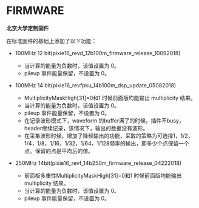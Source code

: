 <!-- FIRMWARE.md --- 
;; 
;; Description: 
;; Author: Hongyi Wu(吴鸿毅)
;; Email: wuhongyi@qq.com 
;; Created: 三 5月 16 19:00:58 2018 (+0800)
;; Last-Updated: 二 1月  1 21:41:52 2019 (+0800)
;;           By: Hongyi Wu(吴鸿毅)
;;     Update #: 4
;; URL: http://wuhongyi.cn -->

# FIRMWARE

**北京大学定制固件**  

在标准固件的基础上添加了以下功能：

- 100MHz 12 bit(pixie16_revd_12b100m_firmware_release_10092018)
	- 当计算的能量为负数时，该值设置为 0。
	- pileup 事件能量保留，不设置为 0。


- 100MHz 14 bit(pixie16_revfpku_14b100m_dsp_update_05082018)
	- MultiplicityMaskHigh[31]=0和1 时候前面版均能输出 multiplicity 结果。
	- 当计算的能量为负数时，该值设置为 0。
	- pileup 事件能量保留，不设置为 0。
	- 在记录波形模式下，waveform 的buffer满了的时候，插件不busy，header继续记录，该情况下，输出的数据没有波形。
	- 在采集波形时候，增加了降频输出的功能，采取的策略为可选择1，1/2，1/4，1/8，1/16，1/32，1/64，1/128频率的输出，即多少个点保留一个点。保留的点是平均后的值。
	
	
	
- 250MHz 14bit(pixie16_revf_14b250m_firmware_release_04222018)
	- 前面板多重性MultiplicityMaskHigh[31]=0和1 时候前面版均能输出 multiplicity 结果。
	- 当计算的能量为负数时，该值设置为 0。
	- pileup 事件能量保留，不设置为 0。





<!-- FIRMWARE.md ends here -->
